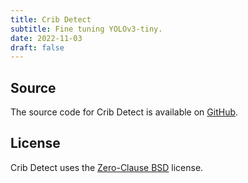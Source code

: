 ```yaml
---
title: Crib Detect
subtitle: Fine tuning YOLOv3-tiny.
date: 2022-11-03
draft: false
---
```


## Source

The source code for Crib Detect is available on [GitHub](https://github.com/kkestell/crib-detect).

## License

Crib Detect uses the [Zero-Clause BSD](https://opensource.org/license/0bsd/) license.
